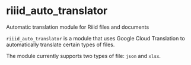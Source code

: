 # riiid_auto_translator
Automatic translation module for Riiid files and documents

`riiid_auto_translator` is a module that uses Google Cloud Translation to automatically translate certain types of files.

The module currently supports two types of file: `json` and `xlsx`.

